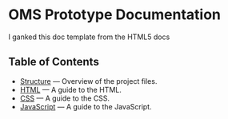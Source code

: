 # OMS Prototype Documentation

I ganked this doc template from the HTML5 docs

## Table of Contents

* [Structure](structure.md) — Overview of the project files.
* [HTML](html.md) — A guide to the HTML.
* [CSS](css.md) — A guide to the CSS.
* [JavaScript](js.md) — A guide to the JavaScript.

